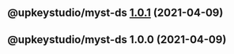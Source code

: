 ## @upkeystudio/myst-ds [1.0.1](https://github.com/Upkeystudio/myst-ds/compare/@upkeystudio/myst-ds@1.0.0...@upkeystudio/myst-ds@1.0.1) (2021-04-09)

## @upkeystudio/myst-ds 1.0.0 (2021-04-09)
